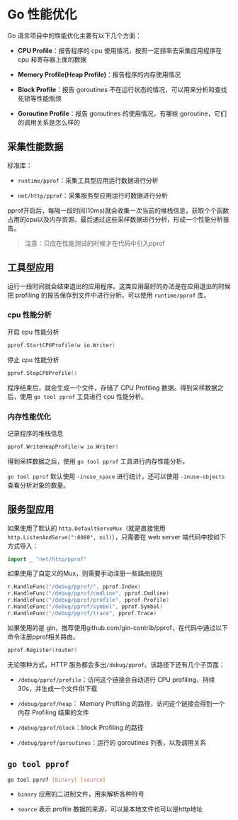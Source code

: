 # Go 性能优化

Go 语言项目中的性能优化主要有以下几个方面：

+ **CPU Profile**：报告程序的 cpu 使用情况，按照一定频率去采集应用程序在 cpu 和寄存器上面的数据

+ **Memory Profile(Heap Profile)**：报告程序的内存使用情况

+ **Block Profile**：报告 goroutines 不在运行状态的情况，可以用来分析和查找死锁等性能瓶颈

+ **Goroutine Profile**：报告 goroutines 的使用情况，有哪些 goroutine，它们的调用关系是怎么样的

## 采集性能数据

标准库：

+ `runtime/pprof`：采集工具型应用运行数据进行分析

+ `net/http/pprof`：采集服务型应用运行时数据进行分析

pprof开启后，每隔一段时间(10ms)就会收集一次当前的堆栈信息，获取个个函数占用的cpu以及内存资源。最后通过这些采样数据进行分析，形成一个性能分析报告。

> 注意：只应在性能测试的时候才在代码中引入pprof

## 工具型应用

运行一段时间就会结束退出的应用程序。这类应用最好的办法是在应用退出的时候把 profiling 的报告保存到文件中进行分析。可以使用 `runtime/pprof` 库。

### cpu 性能分析

开启 cpu 性能分析

```go
pprof.StartCPUProfile(w io.Writer)
```

停止 cpu 性能分析

```go
pprof.StopCPUProfile()
```

程序结束后，就会生成一个文件，存储了 CPU Profiling 数据。得到采样数据之后，使用 `go tool pprof` 工具进行 cpu 性能分析。

### 内存性能优化

记录程序的堆栈信息

```go
pprof.WriteHeapProfile(w io.Writer)
```

得到采样数据之后，使用 `go tool pprof` 工具进行内存性能分析。

`go tool pprof` 默认使用 `-inuse_space` 进行统计，还可以使用 `-inuse-objects` 查看分析对象的数量。

## 服务型应用

如果使用了默认的 `http.DefaultServeMux`（就是直接使用 `http.ListenAndServe(":8080", nil)`），只需要在 web server 端代码中按如下方式导入：

```go
import _ "net/http/pprof"
```

如果使用了自定义的Mux，则需要手动注册一些路由规则

```go
r.HandleFunc("/debug/pprof/", pprof.Index)
r.HandleFunc("/debug/pprof/cmdline", pprof.Cmdline)
r.HandleFunc("/debug/pprof/profile", pprof.Profile)
r.HandleFunc("/debug/pprof/symbol", pprof.Symbol)
r.HandleFunc("/debug/pprof/trace", pprof.Trace)
```

如果使用的是 gin，推荐使用github.com/gin-contrib/pprof，在代码中通过以下命令注册pprof相关路由。

```go
pprof.Register(router)
```

无论哪种方式，HTTP 服务都会多出`/debug/pprof`。该路径下还有几个子页面：

+ `/debug/pprof/profile`：访问这个链接会自动进行 CPU profiling，持续 30s，并生成一个文件供下载

+ `/debug/pprof/heap`： Memory Profiling 的路径，访问这个链接会得到一个内存 Profiling 结果的文件

+ `/debug/pprof/block`：block Profiling 的路径

+ `/debug/pprof/goroutines`：运行的 goroutines 列表，以及调用关系

## `go tool pprof`

```bash
go tool pprof [binary] [source]
```

+ `binary` 应用的二进制文件，用来解析各种符号

+ `source` 表示 profile 数据的来源，可以是本地文件也可以是http地址

